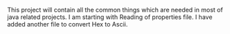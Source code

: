 This project will contain all the common things which are needed in most of java related projects.
I am starting with Reading of properties file.
I have added another file to convert Hex to Ascii.